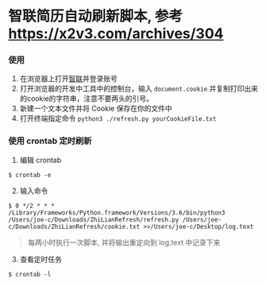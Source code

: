 # 智联简历自动刷新脚本, 参考 https://x2v3.com/archives/304

### 使用
1. 在浏览器上打开[智联](https://www.zhaopin.com/)并登录账号
2. 打开浏览器的开发中工具中的控制台，输入 ```document.cookie``` 并复制打印出来的cookie的字符串，注意不要两头的引号。
3. 新建一个文本文件并将 Cookie 保存在你的文件中
4. 打开终端指定命令 ```python3 ./refresh.py yourCookieFile.txt```



### 使用 **crontab** 定时刷新

1. 编辑 crontab

```
$ crontab -e
```

2. 输入命令

```
$ 0 */2 * * * /Library/Frameworks/Python.framework/Versions/3.6/bin/python3 /Users/joe-c/Downloads/ZhiLianRefresh/refresh.py /Users/joe-c/Downloads/ZhiLianRefresh/cookie.txt >>/Users/joe-c/Desktop/log.text
```
> 每两小时执行一次脚本, 并将输出重定向到 log.text 中记录下来

3. 查看定时任务

```
$ crontab -l
```
